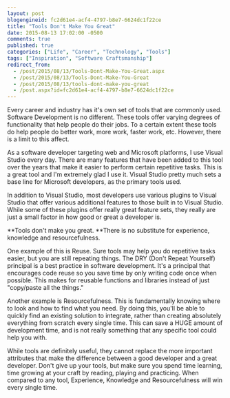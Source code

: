 ```yaml
---
layout: post
blogengineid: fc2d61e4-acf4-4797-b8e7-6624dc1f22ce
title: "Tools Don't Make You Great"
date: 2015-08-13 17:02:00 -0500
comments: true
published: true
categories: ["Life", "Career", "Technology", "Tools"]
tags: ["Inspiration", "Software Craftsmanship"]
redirect_from: 
  - /post/2015/08/13/Tools-Dont-Make-You-Great.aspx
  - /post/2015/08/13/Tools-Dont-Make-You-Great
  - /post/2015/08/13/tools-dont-make-you-great
  - /post.aspx?id=fc2d61e4-acf4-4797-b8e7-6624dc1f22ce
---
```

<!-- more -->

Every career and industry has it's own set of tools that are commonly used. Software Development is no different. These tools offer varying degrees of functionality that help people do their jobs. To a certain extent these tools do help people do better work, more work, faster work, etc. However, there is a limit to this affect.

As a software developer targeting web and Microsoft platforms, I use Visual Studio every day. There are many features that have been added to this tool over the years that make it easier to perform certain repetitive tasks. This is a great tool and I'm extremely glad I use it. Visual Studio pretty much sets a base line for Microsoft developers, as the primary tools used.

In addition to Visual Studio, most developers use various plugins to Visual Studio that offer various additional features to those built in to Visual Studio. While some of these plugins offer really great feature sets, they really are just a small factor in how good or great a developer is.

**Tools don't make you great. **There is no substitute for experience, knowledge and resourcefulness.

One example of this is Reuse. Sure tools may help you do repetitive tasks easier, but you are still repeating things. The DRY (Don't Repeat Yourself) principal is a best practice in software development. It's a principal that encourages code reuse so you save time by only writing code once when possible. This makes for reusable functions and libraries instead of just "copy/paste all the things."

Another example is Resourcefulness. This is fundamentally knowing where to look and how to find what you need. By doing this, you'll be able to quickly find an existing solution to integrate, rather than creating absolutely everything from scratch every single time. This can save a HUGE amount of development time, and is not really something that any specific tool could help you with.

While tools are definitely useful, they cannot replace the more important attributes that make the difference between a good developer and a great developer. Don't give up your tools, but make sure you spend time learning, time growing at your craft by reading, playing and practicing. When compared to any tool, Experience, Knowledge and Resourcefulness will win every single time.
